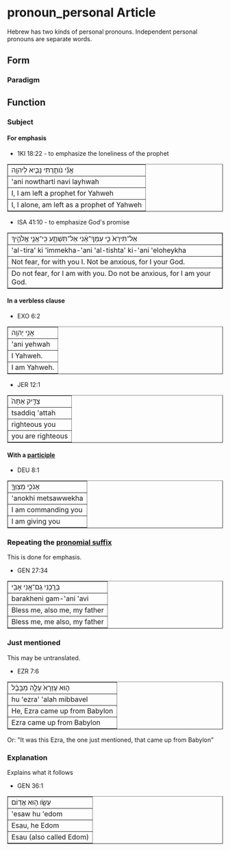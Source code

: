# pronoun_personal Article
Hebrew has two kinds of personal pronouns. Independent personal pronouns are separate words.

## Form

### Paradigm

## Function

### Subject
#### For emphasis

* 1KI 18:22 - to emphasize the loneliness of the prophet
<table border="1" class="docutils">
<colgroup>
<col width="100%" />
</colgroup>
<tbody valign="top">
<tr class="row-odd"><td>אֲנִ֞י נֹותַ֧רְתִּי נָבִ֛יא לַיהוָ֖ה</td>
</tr>
<tr class="row-even"><td>'ani nowtharti navi layhwah</td>
</tr>
<tr class="row-odd"><td>I, I am left a prophet for Yahweh</td>
</tr>
<tr class="row-even"><td>I, I alone, am left as a prophet of Yahweh</td>
</tr>
</tbody>
</table>

* ISA 41:10 - to emphasize God's promise
<table border="1" class="docutils">
<colgroup>
<col width="100%" />
</colgroup>
<tbody valign="top">
<tr class="row-odd"><td>אַל־תִּירָא֙ כִּ֣י עִמְּךָ־אָ֔נִי אַל־תִּשְׁתָּ֖ע כִּֽי־אֲנִ֣י אֱלֹהֶ֑יךָ</td>
</tr>
<tr class="row-even"><td>'al-tira' ki 'immekha-'ani 'al-tishta' ki-'ani 'eloheykha</td>
</tr>
<tr class="row-odd"><td>Not fear, for with you I. Not be anxious, for I your God.</td>
</tr>
<tr class="row-even"><td>Do not fear, for I am with you. Do not be anxious, for I am your God.</td>
</tr>
</tbody>
</table>

#### In a verbless clause

* EXO 6:2
<table border="1" class="docutils">
<colgroup>
<col width="100%" />
</colgroup>
<tbody valign="top">
<tr class="row-odd"><td>אֲנִ֥י יְהוָֽה</td>
</tr>
<tr class="row-even"><td>'ani yehwah</td>
</tr>
<tr class="row-odd"><td>I Yahweh.</td>
</tr>
<tr class="row-even"><td>I am Yahweh.</td>
</tr>
</tbody>
</table>

* JER 12:1
<table border="1" class="docutils">
<colgroup>
<col width="100%" />
</colgroup>
<tbody valign="top">
<tr class="row-odd"><td>צַדִּ֤יק אַתָּה֙</td>
</tr>
<tr class="row-even"><td>tsaddiq 'attah</td>
</tr>
<tr class="row-odd"><td>righteous you</td>
</tr>
<tr class="row-even"><td>you are righteous</td>
</tr>
</tbody>
</table>

#### With a [participle](https://git.door43.org/Door43/en-uhg/src/master/content/participle_active/02.md)

* DEU 8:1
<table border="1" class="docutils">
<colgroup>
<col width="100%" />
</colgroup>
<tbody valign="top">
<tr class="row-odd"><td>אָנֹכִ֧י מְצַוְּךָ֛</td>
</tr>
<tr class="row-even"><td>'anokhi metsawwekha</td>
</tr>
<tr class="row-odd"><td>I am commanding you</td>
</tr>
<tr class="row-even"><td>I am giving you</td>
</tr>
</tbody>
</table>

### Repeating the [pronomial suffix](https://git.door43.org/Door43/en-uhg/src/master/content/suffix_pronominal/02.md)
This is done for emphasis.

* GEN 27:34
<table border="1" class="docutils">
<colgroup>
<col width="100%" />
</colgroup>
<tbody valign="top">
<tr class="row-odd"><td>בָּרֲכֵ֥נִי גַם־אָ֖נִי אָבִֽי</td>
</tr>
<tr class="row-even"><td>barakheni gam-'ani 'avi</td>
</tr>
<tr class="row-odd"><td>Bless me, also me, my father</td>
</tr>
<tr class="row-even"><td>Bless me, me also, my father</td>
</tr>
</tbody>
</table>

### Just mentioned
This may be untranslated.

* EZR 7:6
<table border="1" class="docutils">
<colgroup>
<col width="100%" />
</colgroup>
<tbody valign="top">
<tr class="row-odd"><td>ה֤וּא עֶזְרָא֙ עָלָ֣ה מִבָּבֶ֔ל</td>
</tr>
<tr class="row-even"><td>hu 'ezra' 'alah mibbavel</td>
</tr>
<tr class="row-odd"><td>He, Ezra came up from Babylon</td>
</tr>
<tr class="row-even"><td>Ezra came up from Babylon</td>
</tr>
</tbody>
</table>
Or: "It was this Ezra, the one just mentioned, that came up from Babylon"

### Explanation
Explains what it follows

* GEN 36:1
<table border="1" class="docutils">
<colgroup>
<col width="100%" />
</colgroup>
<tbody valign="top">
<tr class="row-odd"><td>עֵשָׂ֖ו ה֥וּא אֱדֽוֹם</td>
</tr>
<tr class="row-even"><td>'esaw hu 'edom</td>
</tr>
<tr class="row-odd"><td>Esau, he Edom</td>
</tr>
<tr class="row-even"><td>Esau (also called Edom)</td>
</tr>
</tbody>
</table>
